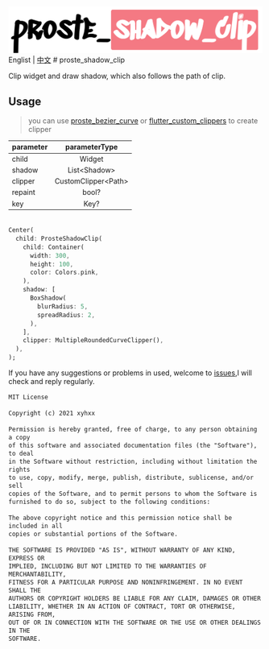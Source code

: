 <img src="https://raw.githubusercontent.com/xyhxx/program_preview/master/logo/shadow_clip.png" />
Englist | <a href="https://github.com/xyhxx/proste_shadow_clip/blob/main/doc/cn.md">中文</a>
# proste_shadow_clip

Clip widget and draw shadow, which also follows the path of clip.

## Usage

> you can use <a href="https://github.com/xyhxx/flutter_bezier_curve">proste_bezier_curve</a> or <a href="https://github.com/lohanidamodar/flutter_custom_clippers">flutter_custom_clippers</a> to create clipper

| parameter | parameterType |
| :-- | :---: |
| child | Widget | 
| shadow | List\<Shadow\> | 
| clipper | CustomClipper\<Path\> |
| repaint | bool? |
| key | Key? |

``` dart

Center(
  child: ProsteShadowClip(
    child: Container(
      width: 300,
      height: 100,
      color: Colors.pink,
    ),
    shadow: [
      BoxShadow(
        blurRadius: 5,
        spreadRadius: 2,
      ),
    ],
    clipper: MultipleRoundedCurveClipper(),
  ),
);

```

If you have any suggestions or problems in used, welcome to <a href="https://github.com/xyhxx/proste_shadow_clip/issues">issues</a>,I will check and reply regularly.

```
MIT License

Copyright (c) 2021 xyhxx

Permission is hereby granted, free of charge, to any person obtaining a copy
of this software and associated documentation files (the "Software"), to deal
in the Software without restriction, including without limitation the rights
to use, copy, modify, merge, publish, distribute, sublicense, and/or sell
copies of the Software, and to permit persons to whom the Software is
furnished to do so, subject to the following conditions:

The above copyright notice and this permission notice shall be included in all
copies or substantial portions of the Software.

THE SOFTWARE IS PROVIDED "AS IS", WITHOUT WARRANTY OF ANY KIND, EXPRESS OR
IMPLIED, INCLUDING BUT NOT LIMITED TO THE WARRANTIES OF MERCHANTABILITY,
FITNESS FOR A PARTICULAR PURPOSE AND NONINFRINGEMENT. IN NO EVENT SHALL THE
AUTHORS OR COPYRIGHT HOLDERS BE LIABLE FOR ANY CLAIM, DAMAGES OR OTHER
LIABILITY, WHETHER IN AN ACTION OF CONTRACT, TORT OR OTHERWISE, ARISING FROM,
OUT OF OR IN CONNECTION WITH THE SOFTWARE OR THE USE OR OTHER DEALINGS IN THE
SOFTWARE.

```